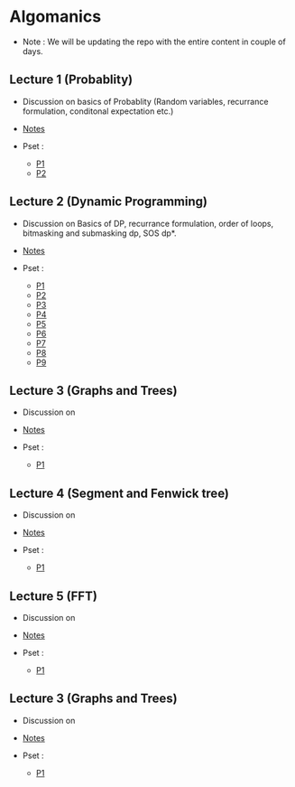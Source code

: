 # Algomanics
 * Note : We will be updating the repo with the entire content in couple of days.
## Lecture 1 (Probablity) 
  * Discussion on basics of Probablity (Random variables, recurrance formulation, conditonal expectation etc.) 
 
  * [Notes](https://drive.google.com/file/d/1pfhYp7SGav0qi3jmY09oFgOzEkWo5zxZ/view?usp=sharing)

  * Pset :
    - [P1](http://www.usaco.org/index.php?page=viewproblem2&cpid=1210)
    - [P2](https://codeforces.com/problemset/problem/1778/D)

## Lecture 2 (Dynamic Programming) 
  * Discussion on Basics of DP, recurrance formulation, order of loops, bitmasking and submasking dp, SOS dp*.
 
  * [Notes](https://drive.google.com/file/d/1EGQHB6IuVYH-r6SouwZEiDE-DcKkSmE_/view?usp=sharing)
  
  * Pset :
    - [P1](https://atcoder.jp/contests/dp/tasks/dp_a)
    - [P2](https://atcoder.jp/contests/dp/tasks/dp_b)
    - [P3](https://atcoder.jp/contests/dp/tasks/dp_d)
    - [P4](https://atcoder.jp/contests/dp/tasks/dp_e)
    - [P5](https://atcoder.jp/contests/dp/tasks/dp_i)
    - [P6](https://atcoder.jp/contests/dp/tasks/dp_j)
    - [P7](https://atcoder.jp/contests/dp/tasks/dp_u)
    - [P8](https://codeforces.com/problemset/problem/16/E)
    - [P9](https://codeforces.com/problemset/problem/165/E)
    
    


## Lecture 3 (Graphs and Trees) 
  * Discussion on 
 
  * [Notes]()
  
  * Pset :
    - [P1]()
    

## Lecture 4 (Segment and Fenwick tree) 
  * Discussion on 
 
  * [Notes]()
  
  * Pset :
    - [P1]()
    
    
    

## Lecture 5 (FFT) 
  * Discussion on 
 
  * [Notes]()
  
  * Pset :
    - [P1]()
    
    
    
    
## Lecture 3 (Graphs and Trees) 
  * Discussion on 
 
  * [Notes]()
  
  * Pset :
    - [P1]()
    
    
